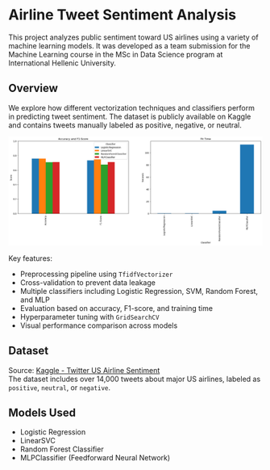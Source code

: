 # Airline Tweet Sentiment Analysis

This project analyzes public sentiment toward US airlines using a variety of machine learning models. It was developed as a team submission for the Machine Learning course in the MSc in Data Science program at International Hellenic University.

## Overview

We explore how different vectorization techniques and classifiers perform in predicting tweet sentiment. The dataset is publicly available on Kaggle and contains tweets manually labeled as positive, negative, or neutral.

![Project Visualization](./images/sample-output.png)

Key features:
- Preprocessing pipeline using `TfidfVectorizer`
- Cross-validation to prevent data leakage
- Multiple classifiers including Logistic Regression, SVM, Random Forest, and MLP
- Evaluation based on accuracy, F1-score, and training time
- Hyperparameter tuning with `GridSearchCV`
- Visual performance comparison across models

## Dataset

Source: [Kaggle - Twitter US Airline Sentiment](https://www.kaggle.com/datasets/crowdflower/twitter-airline-sentiment)  
The dataset includes over 14,000 tweets about major US airlines, labeled as `positive`, `neutral`, or `negative`.

## Models Used

- Logistic Regression
- LinearSVC
- Random Forest Classifier
- MLPClassifier (Feedforward Neural Network)
